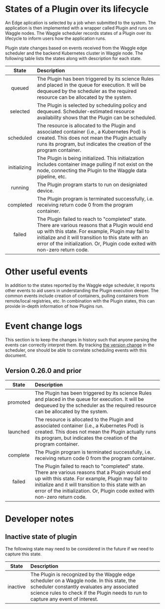 # States of a Plugin over its lifecycle

<!-- for the overall doc -->
An Edge aplication is selected by a job when submitted to the system. The application is then implemented with a wrapper called Plugin and runs on Waggle nodes. The Waggle scheduler records states of a Plugin over its lifecycle to inform users how the application runs.

Plugin state changes based on events received from the Waggle edge scheduler and the backend Kubernetes cluster in Waggle node. The following table lists the states along with description for each state.

| State    | Description |
| :--------: | :------- |
| queued | The Plugin has been triggered by its science Rules and placed in the queue for execution. It will be dequeued by the scheduler as the required resource can be allocated by the system. |
| selected | The Plugin is selected by scheduling policy and dequeued. Scheduler-estimated resource availability shows that the Plugin can be scheduled. |
| scheduled | The resource is allocated to the Plugin and associated container (i.e., a Kubernetes Pod) is created. This does not mean the Plugin actually runs its program, but indicates the creation of the program container. |
| initializing | The Plugin is being initialized. This initialzation includes container image pulling if not exist on the node, connecting the Plugin to the Waggle data pipeline, etc. |
| running | The Plugin program starts to run on designiated device. |
| completed | The Plugin program is terminated successfully, i.e. receiving return code 0 from the program container. |
| failed | The Plugin failed to reach to "completed" state. There are various reasons that a Plugin would end up with this state. For example, Plugin may fail to initialize and it will transition to this state with an error of the initialization. Or, Plugin code exited with non-zero return code.

# Other useful events
In addition to the states reported by the Waggle edge scheduler, it reports other events to aid users in understanding the Plugin execution deeper. The common events include creation of containers, pulling containers from remote/local registries, etc. In combination with the Plugin states, this can provide in-depth information of how Plugins run.

# Event change logs
This section is to keep the changes in history such that anyone parsing the events can correctly interpret them. By tracking [the version change](https://github.com/waggle-sensor/waggle-edge-stack/blob/main/kubernetes/wes-plugin-scheduler.yaml#L33) in the scheduler, one should be able to correlate scheduling events with this document.

## Version 0.26.0 and prior

| State    | Description |
| :--------: | :------- |
| promoted | The Plugin has been triggered by its science Rules and placed in the queue for execution. It will be dequeued by the scheduler as the required resource can be allocated by the system. |
| launched | The resource is allocated to the Plugin and associated container (i.e., a Kubernetes Pod) is created. This does not mean the Plugin actually runs its program, but indicates the creation of the program container. |
| complete | The Plugin program is terminated successfully, i.e. receiving return code 0 from the program container. |
| failed | The Plugin failed to reach to "completed" state. There are various reasons that a Plugin would end up with this state. For example, Plugin may fail to initialize and it will transition to this state with an error of the initialization. Or, Plugin code exited with non-zero return code.

# Developer notes

## Inactive state of plugin
The following state may need to be considered in the future if we need to capture this state.

| State    | Description |
| :--------: | :------- |
| inactive  | The Plugin is recognized by the Waggle edge scheduler on a Waggle node. In this state, the scheduler constantly evaluates any associated science rules to check if the Plugin needs to run to capture any event of interest. |
